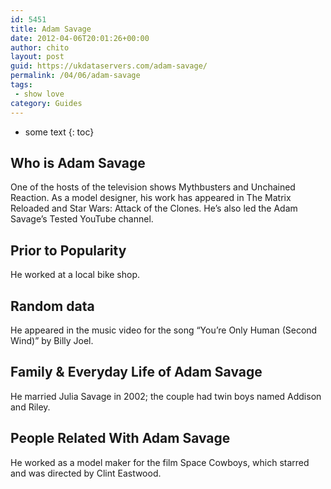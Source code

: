 ```yaml
---
id: 5451
title: Adam Savage
date: 2012-04-06T20:01:26+00:00
author: chito
layout: post
guid: https://ukdataservers.com/adam-savage/
permalink: /04/06/adam-savage
tags:
 - show love
category: Guides
---
```


* some text
{: toc}
          
          
## Who is  Adam Savage
                  
                  
                  
One of the hosts of the television shows Mythbusters and Unchained Reaction. As a model designer, his work has appeared in The Matrix Reloaded and Star Wars: Attack of the Clones. He&#8217;s also led the Adam Savage&#8217;s Tested YouTube channel.
                  
                
                
                
## Prior to Popularity 
                  
                  
                  
He worked at a local bike shop.
                  
                
                
                
## Random data 
                  
                  
                  
He appeared in the music video for the song &#8220;You&#8217;re Only Human (Second Wind)&#8221; by Billy Joel.
                  
                
                
                
## Family & Everyday Life of Adam Savage
                  
                  
                  
He married Julia Savage in 2002; the couple had twin boys named Addison and Riley.
                  
                
                
                
## People Related With  Adam Savage
                  
                  
                  
He worked as a model maker for the film Space Cowboys, which starred and was directed by Clint Eastwood.
                  
                
              
            
          
          
          
    
    
  
